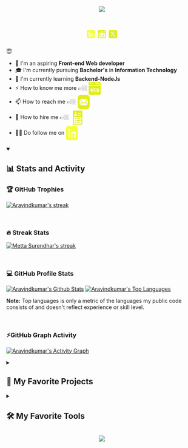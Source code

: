 
</p>


<p align="center">
    <img src="https://readme-typing-svg.herokuapp.com/?font=Righteous&color=fffc9e&size=38&center=true&vCenter=true&width=500&height=70&duration=3000&pause=1000&lines=Hi+There!+👋;+I'm+Aravindkumar;+FullStack+Web+Developer+🧑‍💻;" />
</p>

<h1 align="center"> 
 <a href="https://www.linkedin.com/in/aravindkumar-m-206702263/"><img color=#000 width=22 height=22 src="https://github.com/AravindKumar40m/AravindKumar40m/blob/main/images/icons8-linkedin.svg" /></a>
 <a href="https://www.instagram.com/aravindkumar1407/"><img color=#000 width=22 height=22 src="https://github.com/AravindKumar40m/AravindKumar40m/blob/main/images/icons8-instagram-old.svg" /></a>
 <a href="https://twitter.com/aravindkumar40m/"><img color=#000 width=22 height=22 src="https://github.com/AravindKumar40m/AravindKumar40m/blob/main/images/icons8-twitterx.svg" /></a>
 
</h1>

😇    
- 🔭 I'm an aspiring **Front-end Web developer**
- 🎓 I'm currently pursuing **Bachelor's** in **Information Technology**
- 🌱 I'm currently learning **Backend-NodeJs**
- ⚡ How to know me more 👉🏼 <span align="center"> <a href="https://porfolio-aravind-1uavt5mnm-aravinds-projects-aa4d5793.vercel.app/"><img align="center" color=#000 width=32 height=34 src="https://github.com/AravindKumar40m/AravindKumar40m/blob/main/images/icons8-website-64.png" /></a></span>
- 📫 How to reach me 👉🏼 <span align="center" > <a href="mailto:aravindkumar40m@gmail.com"><img align="center" color=#000 width=32 height=38 src="https://github.com/AravindKumar40m/AravindKumar40m/blob/main/images/icons8-mail.svg" /></a> </span>
- 📝 How to hire me 👉🏼 <span align="center"><a target="_blank" href="https://github.com/AravindKumar40m/AravindKumar40m/releases/download/resume/Aravind.kumar-Resume.pdf" ><img align="center" color=#000 width=38 height=44 src="https://github.com/AravindKumar40m/AravindKumar40m/blob/main/images/icons8-resume-64.png" /></a> </span>
- ✌🏼️ Do follow me on <span align="center"> <a class="libutton" href="https://www.linkedin.com/in/aravindkumar-m-206702263/" target="_blank"> <img align="center" color=#000 width=32 height=38 src="https://github.com/AravindKumar40m/AravindKumar40m/blob/main/images/icons8-linkedin.svg" /> </a> </span>
  


<details open > 
  <summary><h2>📊 Stats and Activity</h2></summary>

  <h3>🏆 GitHub Trophies </h3>

   <p>
    <a href="https://github.com/AravindKumar40m">
      <img alt="Aravindkumar's streak" src="https://github-profile-trophy.vercel.app/?username=AravindKumar40m&theme=gruvbox&no-frame=true&margin-w=15"/>
    </a>
  </p>

 <br/>
    
  <h3>🔥 Streak Stats</h3>

  <p>
    <a href="https://github.com/AravindKumar40m">
      <img alt="Metta Surendhar's streak" src="https://streak-stats.demolab.com/?user=AravindKumar40m&theme=monokai-metallian&hide_border=true&fire=fbff00&ring=fffd7a&background=1d1d1b&currStreakLabel=ffffff&sideLabels=ffffff"/>
    </a>
  </p>

   <br/>

  <h3>💻 GitHub Profile Stats</h3>

  <a href="https://github.com/AravindKumar40m"><img alt="Aravindkumar's Github Stats" width=400px src="https://denvercoder1-github-readme-stats.vercel.app/api/?username=AravindKumar40m&show_icons=true&include_all_commits=true&count_private=true&theme=react&hide_border=true&bg_color=1d1d1b&title_color=fffd7a&icon_color=fbff00" height="192px"/></a>
  <a href="https://github.com/AravindKumar40m"><img alt="Aravindkumar's Top Languages" width=400px src="https://denvercoder1-github-readme-stats.vercel.app/api/top-langs/?username=AravindKumar40m&layout=compact&hide=html,css&theme=react&hide_border=true&bg_color=1d1d1b&title_color=fffd7a&icon_color=fbff00" height="192px"/></a>
  <br/>

  <b>Note:</b> Top languages is only a metric of the languages my public code consists of and doesn't reflect experience or skill level.
  
  <br/>

  <h3> ⚡GitHub Graph Activity </h3>
  
  <a href="https://github.com/AravindKumar40m"><img alt="Aravindkumar's Activity Graph" src="https://github-readme-activity-graph.vercel.app/graph/?username=AravindKumar40m&bg_color=1d1d1b&color=fffd7a&line=fbff00&point=ffffd6&area=true&area_color=fdfdd3&hide_border=true" /></a>

</details>


<details> 
  <summary><h2>📘 My Favorite Projects</h2></summary>
    
<a href="https://github.com/AravindKumar40m/Student-dashboard"> <img align="center" height=120px src="https://github-readme-stats.vercel.app/api/pin/?username=AravindKumar40m&repo=Student-dashboard&show_icons=true&show_owner=true&line_height=27&hide_border=true&description_lines_count=1&title_color=fffd7a&text_color=ffffff&icon_color=fbff00&bg_color=1d1d1b" alt="Student-dashboard" /> 
<a href="https://github.com/AravindKumar40m/ProShop"> <img align="center" height=120px src="https://github-readme-stats.vercel.app/api/pin/?username=AravindKumar40m&repo=ProShop&show_icons=true&show_owner=true&line_height=27&hide_border=true&description_lines_count=1&title_color=fffd7a&text_color=ffffff&icon_color=fbff00&bg_color=1d1d1b" alt="ProShop" />  

<a href="https://github.com/AravindKumar40m/ScheduLink-TT"> <img align="center" height=120px src="https://github-readme-stats.vercel.app/api/pin/?username=AravindKumar40m&repo=ScheduLink-TT&show_icons=true&show_owner=true&description_lines_count=1&line_height=27&hide_border=true&title_color=fffd7a&text_color=ffffff&icon_color=fbff00&bg_color=1d1d1b" alt="ScheduLink-TT" />
<a href="https://github.com/AravindKumar40m/Social-media-app-in-Reactjs"> <img align="center" height=120px src="https://github-readme-stats.vercel.app/api/pin/?username=AravindKumar40m&repo=Social-media-app-in-Reactjs&show_icons=true&show_owner=true&description_lines_count=1&line_height=27&hide_border=true&title_color=fffd7a&text_color=ffffff&icon_color=fbff00&bg_color=1d1d1b" alt="Social-media-app-in-Reactjs" />


<br/>
<a href="https://github.com/AravindKumar40m?tab=repositories&q=&type=&language=javascript&sort=stargazers"><img alt="All Repositories" title="All Repositories" src="https://custom-icon-badges.demolab.com/badge/-Click%20Here%20For%20All%20My%20Repositories-1d1d1b?style=for-the-badge&logoColor=fffd7a&logo=repo"/></a>
</details>


<details> 
  <summary><h2>🛠️ My Favorite Tools</h2></summary>

  <h3>👨‍💻 Programming and Markup Languages</h3>

  [![My Skills](https://skillicons.dev/icons?i=js,html,css,java,cpp,c,python,md,nodejs)](https://github.com/AravindKumar40m)

  <h3>🧰 Frameworks and Libraries</h3>

  [![My Skills](https://skillicons.dev/icons?i=react,bootstrap,tailwind,materialui,express)](https://github.com/AravindKumar40m)
  
  <h3>🗄️ Databases and Technologies </h3>
  
 [![My Skills](https://skillicons.dev/icons?i=mysql,postgres,mongodb)](https://github.com/AravindKumar40m)

  <h3>💻 Software and Tools</h3>
  
   [![My Skills](https://skillicons.dev/icons?i=vscode,git,github,figma,postman,eclipse,stackoverflow&perline=10)](https://github.com/AravindKumar40m)

</details>


<p align="center">
  <img src="https://capsule-render.vercel.app/api?type=waving&color=0:fffc9e,100:fbff00&height=60&section=footer"/>
</p>
